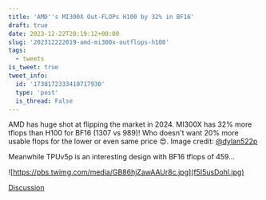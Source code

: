 ```yaml
---
title: 'AMD''s MI300X Out-FLOPs H100 by 32% in BF16'
draft: true
date: 2023-12-22T20:19:12+00:00
slug: '202312222019-amd-mi300x-outflops-h100'
tags:
  - tweets
is_tweet: true
tweet_info:
  id: '1738172333410717930'
  type: 'post'
  is_thread: False
---
```




AMD has huge shot at flipping the market in 2024. MI300X has 32% more tflops than H100 for BF16 (1307 vs 989)! Who doesn't want 20% more usable flops for the lower or even same price 😍. Image credit: [@dylan522p](https://x.com/dylan522p)

Meanwhile TPUv5p is an interesting design with BF16 tflops of 459…

![https://pbs.twimg.com/media/GB86hjZawAAUr8c.jpg](f5I5usDohl.jpg)

[Discussion](https://x.com/sytelus/status/1738172333410717930)
